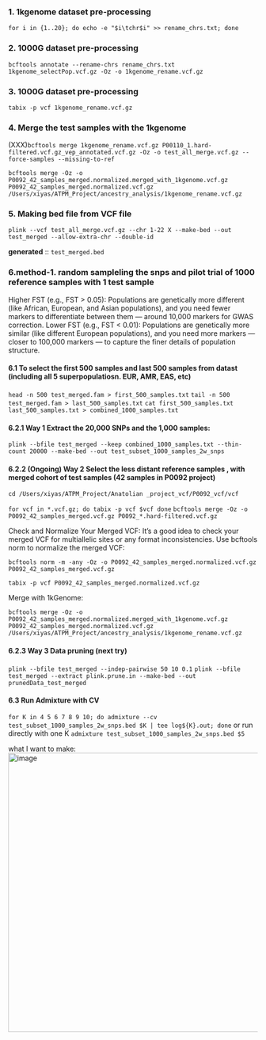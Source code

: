 
### 1. 1kgenome dataset pre-processing
```for i in {1..20}; do echo -e "$i\tchr$i" >> rename_chrs.txt; done```
### 2. 1000G dataset pre-processing
```bcftools annotate --rename-chrs rename_chrs.txt 1kgenome_selectPop.vcf.gz -Oz -o 1kgenome_rename.vcf.gz```
### 3. 1000G dataset pre-processing
```tabix -p vcf 1kgenome_rename.vcf.gz```

### 4. Merge the test samples with the 1kgenome
(XXX)```bcftools merge 1kgenome_rename.vcf.gz P00110_1.hard-filtered.vcf.gz_vep_annotated.vcf.gz -Oz -o test_all_merge.vcf.gz --force-samples --missing-to-ref```

```bcftools merge -Oz -o P0092_42_samples_merged.normalized.merged_with_1kgenome.vcf.gz P0092_42_samples_merged.normalized.vcf.gz /Users/xiyas/ATPM_Project/ancestry_analysis/1kgenome_rename.vcf.gz```


### 5. Making bed file from VCF file
```plink --vcf test_all_merge.vcf.gz --chr 1-22 X --make-bed --out test_merged --allow-extra-chr --double-id```

**generated** :: ```test_merged.bed``` 


### 6.method-1. random sampleling the snps and pilot trial of 1000 reference samples with 1 test sample
Higher FST (e.g., FST > 0.05): 
Populations are genetically more different (like African, European, and Asian populations), and you need fewer markers to differentiate between them — around 10,000 markers for GWAS correction.
Lower FST (e.g., FST < 0.01): 
Populations are genetically more similar (like different European populations), and you need more markers — closer to 100,000 markers — to capture the finer details of population structure.

#### 6.1 To select the first 500 samples and last 500 samples from datast (including all 5 superpopulatiosn. EUR, AMR, EAS, etc)
```head -n 500 test_merged.fam > first_500_samples.txt```
```tail -n 500 test_merged.fam > last_500_samples.txt```
```cat first_500_samples.txt last_500_samples.txt > combined_1000_samples.txt```

#### 6.2.1 Way 1 Extract the 20,000 SNPs and the 1,000 samples:
```plink --bfile test_merged --keep combined_1000_samples.txt --thin-count 20000 --make-bed --out test_subset_1000_samples_2w_snps```

#### 6.2.2 (Ongoing) Way 2 Select the less distant reference samples , with merged cohort of test samples (42 samples in P0092 project)
```cd /Users/xiyas/ATPM_Project/Anatolian _project_vcf/P0092_vcf/vcf```

```for vcf in *.vcf.gz; do tabix -p vcf $vcf done```
```bcftools merge -Oz -o P0092_42_samples_merged.vcf.gz P0092_*.hard-filtered.vcf.gz```

Check and Normalize Your Merged VCF: It’s a good idea to check your merged VCF for multiallelic sites or any format inconsistencies. Use bcftools norm to normalize the merged VCF:

```bcftools norm -m -any -Oz -o P0092_42_samples_merged.normalized.vcf.gz P0092_42_samples_merged.vcf.gz```

```tabix -p vcf P0092_42_samples_merged.normalized.vcf.gz```

Merge with 1kGenome: 

```bcftools merge -Oz -o P0092_42_samples_merged.normalized.merged_with_1kgenome.vcf.gz P0092_42_samples_merged.normalized.vcf.gz /Users/xiyas/ATPM_Project/ancestry_analysis/1kgenome_rename.vcf.gz```

#### 6.2.3 Way 3 Data pruning (next try)

```plink --bfile test_merged --indep-pairwise 50 10 0.1```
```plink --bfile test_merged --extract plink.prune.in --make-bed --out prunedData_test_merged```

#### 6.3 Run Admixture with CV
```for K in 4 5 6 7 8 9 10; do admixture --cv test_subset_1000_samples_2w_snps.bed $K | tee log${K}.out; done``` 
or run directly with one K
```admixture test_subset_1000_samples_2w_snps.bed $5```


what I want to make: 
<img width="564" alt="image" src="https://github.com/user-attachments/assets/e3dd4081-5433-4a5f-ae71-c77b650e58ed">
